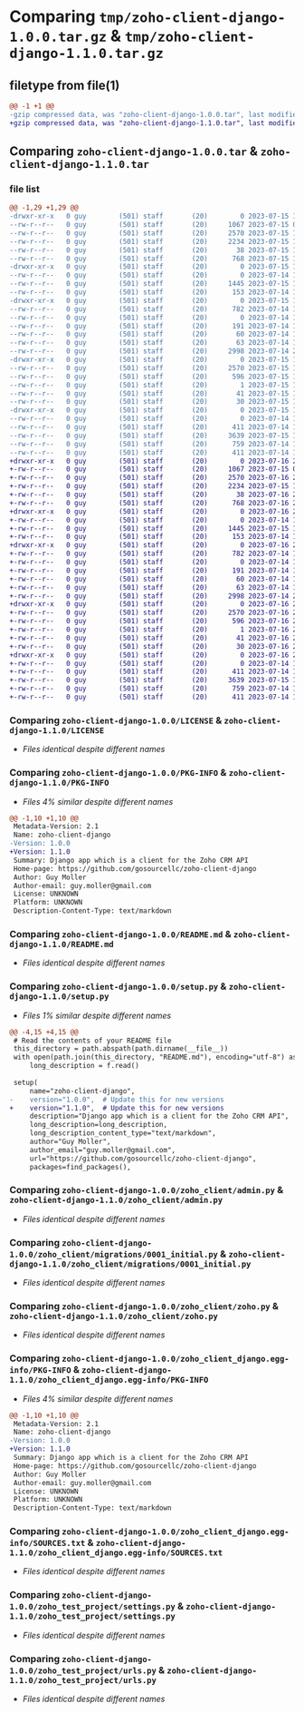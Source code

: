 # Comparing `tmp/zoho-client-django-1.0.0.tar.gz` & `tmp/zoho-client-django-1.1.0.tar.gz`

## filetype from file(1)

```diff
@@ -1 +1 @@
-gzip compressed data, was "zoho-client-django-1.0.0.tar", last modified: Sat Jul 15 15:25:51 2023, max compression
+gzip compressed data, was "zoho-client-django-1.1.0.tar", last modified: Sun Jul 16 22:01:27 2023, max compression
```

## Comparing `zoho-client-django-1.0.0.tar` & `zoho-client-django-1.1.0.tar`

### file list

```diff
@@ -1,29 +1,29 @@
-drwxr-xr-x   0 guy        (501) staff       (20)        0 2023-07-15 15:25:51.325658 zoho-client-django-1.0.0/
--rw-r--r--   0 guy        (501) staff       (20)     1067 2023-07-15 09:20:03.000000 zoho-client-django-1.0.0/LICENSE
--rw-r--r--   0 guy        (501) staff       (20)     2570 2023-07-15 15:25:51.325521 zoho-client-django-1.0.0/PKG-INFO
--rw-r--r--   0 guy        (501) staff       (20)     2234 2023-07-15 15:22:00.000000 zoho-client-django-1.0.0/README.md
--rw-r--r--   0 guy        (501) staff       (20)       38 2023-07-15 15:25:51.325697 zoho-client-django-1.0.0/setup.cfg
--rw-r--r--   0 guy        (501) staff       (20)      768 2023-07-15 15:25:06.000000 zoho-client-django-1.0.0/setup.py
-drwxr-xr-x   0 guy        (501) staff       (20)        0 2023-07-15 15:25:51.322791 zoho-client-django-1.0.0/zoho_client/
--rw-r--r--   0 guy        (501) staff       (20)        0 2023-07-14 11:11:08.000000 zoho-client-django-1.0.0/zoho_client/__init__.py
--rw-r--r--   0 guy        (501) staff       (20)     1445 2023-07-15 13:55:44.000000 zoho-client-django-1.0.0/zoho_client/admin.py
--rw-r--r--   0 guy        (501) staff       (20)      153 2023-07-14 11:11:09.000000 zoho-client-django-1.0.0/zoho_client/apps.py
-drwxr-xr-x   0 guy        (501) staff       (20)        0 2023-07-15 15:25:51.323560 zoho-client-django-1.0.0/zoho_client/migrations/
--rw-r--r--   0 guy        (501) staff       (20)      782 2023-07-14 12:22:01.000000 zoho-client-django-1.0.0/zoho_client/migrations/0001_initial.py
--rw-r--r--   0 guy        (501) staff       (20)        0 2023-07-14 11:11:08.000000 zoho-client-django-1.0.0/zoho_client/migrations/__init__.py
--rw-r--r--   0 guy        (501) staff       (20)      191 2023-07-14 11:17:43.000000 zoho-client-django-1.0.0/zoho_client/models.py
--rw-r--r--   0 guy        (501) staff       (20)       60 2023-07-14 11:11:08.000000 zoho-client-django-1.0.0/zoho_client/tests.py
--rw-r--r--   0 guy        (501) staff       (20)       63 2023-07-14 11:11:08.000000 zoho-client-django-1.0.0/zoho_client/views.py
--rw-r--r--   0 guy        (501) staff       (20)     2998 2023-07-14 22:11:49.000000 zoho-client-django-1.0.0/zoho_client/zoho.py
-drwxr-xr-x   0 guy        (501) staff       (20)        0 2023-07-15 15:25:51.324264 zoho-client-django-1.0.0/zoho_client_django.egg-info/
--rw-r--r--   0 guy        (501) staff       (20)     2570 2023-07-15 15:25:51.000000 zoho-client-django-1.0.0/zoho_client_django.egg-info/PKG-INFO
--rw-r--r--   0 guy        (501) staff       (20)      596 2023-07-15 15:25:51.000000 zoho-client-django-1.0.0/zoho_client_django.egg-info/SOURCES.txt
--rw-r--r--   0 guy        (501) staff       (20)        1 2023-07-15 15:25:51.000000 zoho-client-django-1.0.0/zoho_client_django.egg-info/dependency_links.txt
--rw-r--r--   0 guy        (501) staff       (20)       41 2023-07-15 15:25:51.000000 zoho-client-django-1.0.0/zoho_client_django.egg-info/requires.txt
--rw-r--r--   0 guy        (501) staff       (20)       30 2023-07-15 15:25:51.000000 zoho-client-django-1.0.0/zoho_client_django.egg-info/top_level.txt
-drwxr-xr-x   0 guy        (501) staff       (20)        0 2023-07-15 15:25:51.325184 zoho-client-django-1.0.0/zoho_test_project/
--rw-r--r--   0 guy        (501) staff       (20)        0 2023-07-14 11:10:45.000000 zoho-client-django-1.0.0/zoho_test_project/__init__.py
--rw-r--r--   0 guy        (501) staff       (20)      411 2023-07-14 11:10:46.000000 zoho-client-django-1.0.0/zoho_test_project/asgi.py
--rw-r--r--   0 guy        (501) staff       (20)     3639 2023-07-15 10:11:01.000000 zoho-client-django-1.0.0/zoho_test_project/settings.py
--rw-r--r--   0 guy        (501) staff       (20)      759 2023-07-14 11:10:46.000000 zoho-client-django-1.0.0/zoho_test_project/urls.py
--rw-r--r--   0 guy        (501) staff       (20)      411 2023-07-14 11:10:46.000000 zoho-client-django-1.0.0/zoho_test_project/wsgi.py
+drwxr-xr-x   0 guy        (501) staff       (20)        0 2023-07-16 22:01:27.028766 zoho-client-django-1.1.0/
+-rw-r--r--   0 guy        (501) staff       (20)     1067 2023-07-15 09:20:03.000000 zoho-client-django-1.1.0/LICENSE
+-rw-r--r--   0 guy        (501) staff       (20)     2570 2023-07-16 22:01:27.028608 zoho-client-django-1.1.0/PKG-INFO
+-rw-r--r--   0 guy        (501) staff       (20)     2234 2023-07-15 15:22:00.000000 zoho-client-django-1.1.0/README.md
+-rw-r--r--   0 guy        (501) staff       (20)       38 2023-07-16 22:01:27.028875 zoho-client-django-1.1.0/setup.cfg
+-rw-r--r--   0 guy        (501) staff       (20)      768 2023-07-16 22:00:48.000000 zoho-client-django-1.1.0/setup.py
+drwxr-xr-x   0 guy        (501) staff       (20)        0 2023-07-16 22:01:27.025140 zoho-client-django-1.1.0/zoho_client/
+-rw-r--r--   0 guy        (501) staff       (20)        0 2023-07-14 11:11:08.000000 zoho-client-django-1.1.0/zoho_client/__init__.py
+-rw-r--r--   0 guy        (501) staff       (20)     1445 2023-07-15 13:55:44.000000 zoho-client-django-1.1.0/zoho_client/admin.py
+-rw-r--r--   0 guy        (501) staff       (20)      153 2023-07-14 11:11:09.000000 zoho-client-django-1.1.0/zoho_client/apps.py
+drwxr-xr-x   0 guy        (501) staff       (20)        0 2023-07-16 22:01:27.025954 zoho-client-django-1.1.0/zoho_client/migrations/
+-rw-r--r--   0 guy        (501) staff       (20)      782 2023-07-14 12:22:01.000000 zoho-client-django-1.1.0/zoho_client/migrations/0001_initial.py
+-rw-r--r--   0 guy        (501) staff       (20)        0 2023-07-14 11:11:08.000000 zoho-client-django-1.1.0/zoho_client/migrations/__init__.py
+-rw-r--r--   0 guy        (501) staff       (20)      191 2023-07-14 11:17:43.000000 zoho-client-django-1.1.0/zoho_client/models.py
+-rw-r--r--   0 guy        (501) staff       (20)       60 2023-07-14 11:11:08.000000 zoho-client-django-1.1.0/zoho_client/tests.py
+-rw-r--r--   0 guy        (501) staff       (20)       63 2023-07-14 11:11:08.000000 zoho-client-django-1.1.0/zoho_client/views.py
+-rw-r--r--   0 guy        (501) staff       (20)     2998 2023-07-14 22:11:49.000000 zoho-client-django-1.1.0/zoho_client/zoho.py
+drwxr-xr-x   0 guy        (501) staff       (20)        0 2023-07-16 22:01:27.026708 zoho-client-django-1.1.0/zoho_client_django.egg-info/
+-rw-r--r--   0 guy        (501) staff       (20)     2570 2023-07-16 22:01:27.000000 zoho-client-django-1.1.0/zoho_client_django.egg-info/PKG-INFO
+-rw-r--r--   0 guy        (501) staff       (20)      596 2023-07-16 22:01:27.000000 zoho-client-django-1.1.0/zoho_client_django.egg-info/SOURCES.txt
+-rw-r--r--   0 guy        (501) staff       (20)        1 2023-07-16 22:01:27.000000 zoho-client-django-1.1.0/zoho_client_django.egg-info/dependency_links.txt
+-rw-r--r--   0 guy        (501) staff       (20)       41 2023-07-16 22:01:27.000000 zoho-client-django-1.1.0/zoho_client_django.egg-info/requires.txt
+-rw-r--r--   0 guy        (501) staff       (20)       30 2023-07-16 22:01:27.000000 zoho-client-django-1.1.0/zoho_client_django.egg-info/top_level.txt
+drwxr-xr-x   0 guy        (501) staff       (20)        0 2023-07-16 22:01:27.028236 zoho-client-django-1.1.0/zoho_test_project/
+-rw-r--r--   0 guy        (501) staff       (20)        0 2023-07-14 11:10:45.000000 zoho-client-django-1.1.0/zoho_test_project/__init__.py
+-rw-r--r--   0 guy        (501) staff       (20)      411 2023-07-14 11:10:46.000000 zoho-client-django-1.1.0/zoho_test_project/asgi.py
+-rw-r--r--   0 guy        (501) staff       (20)     3639 2023-07-15 10:11:01.000000 zoho-client-django-1.1.0/zoho_test_project/settings.py
+-rw-r--r--   0 guy        (501) staff       (20)      759 2023-07-14 11:10:46.000000 zoho-client-django-1.1.0/zoho_test_project/urls.py
+-rw-r--r--   0 guy        (501) staff       (20)      411 2023-07-14 11:10:46.000000 zoho-client-django-1.1.0/zoho_test_project/wsgi.py
```

### Comparing `zoho-client-django-1.0.0/LICENSE` & `zoho-client-django-1.1.0/LICENSE`

 * *Files identical despite different names*

### Comparing `zoho-client-django-1.0.0/PKG-INFO` & `zoho-client-django-1.1.0/PKG-INFO`

 * *Files 4% similar despite different names*

```diff
@@ -1,10 +1,10 @@
 Metadata-Version: 2.1
 Name: zoho-client-django
-Version: 1.0.0
+Version: 1.1.0
 Summary: Django app which is a client for the Zoho CRM API
 Home-page: https://github.com/gosourcellc/zoho-client-django
 Author: Guy Moller
 Author-email: guy.moller@gmail.com
 License: UNKNOWN
 Platform: UNKNOWN
 Description-Content-Type: text/markdown
```

### Comparing `zoho-client-django-1.0.0/README.md` & `zoho-client-django-1.1.0/README.md`

 * *Files identical despite different names*

### Comparing `zoho-client-django-1.0.0/setup.py` & `zoho-client-django-1.1.0/setup.py`

 * *Files 1% similar despite different names*

```diff
@@ -4,15 +4,15 @@
 # Read the contents of your README file
 this_directory = path.abspath(path.dirname(__file__))
 with open(path.join(this_directory, "README.md"), encoding="utf-8") as f:
     long_description = f.read()
 
 setup(
     name="zoho-client-django",
-    version="1.0.0",  # Update this for new versions
+    version="1.1.0",  # Update this for new versions
     description="Django app which is a client for the Zoho CRM API",
     long_description=long_description,
     long_description_content_type="text/markdown",
     author="Guy Moller",
     author_email="guy.moller@gmail.com",
     url="https://github.com/gosourcellc/zoho-client-django",
     packages=find_packages(),
```

### Comparing `zoho-client-django-1.0.0/zoho_client/admin.py` & `zoho-client-django-1.1.0/zoho_client/admin.py`

 * *Files identical despite different names*

### Comparing `zoho-client-django-1.0.0/zoho_client/migrations/0001_initial.py` & `zoho-client-django-1.1.0/zoho_client/migrations/0001_initial.py`

 * *Files identical despite different names*

### Comparing `zoho-client-django-1.0.0/zoho_client/zoho.py` & `zoho-client-django-1.1.0/zoho_client/zoho.py`

 * *Files identical despite different names*

### Comparing `zoho-client-django-1.0.0/zoho_client_django.egg-info/PKG-INFO` & `zoho-client-django-1.1.0/zoho_client_django.egg-info/PKG-INFO`

 * *Files 4% similar despite different names*

```diff
@@ -1,10 +1,10 @@
 Metadata-Version: 2.1
 Name: zoho-client-django
-Version: 1.0.0
+Version: 1.1.0
 Summary: Django app which is a client for the Zoho CRM API
 Home-page: https://github.com/gosourcellc/zoho-client-django
 Author: Guy Moller
 Author-email: guy.moller@gmail.com
 License: UNKNOWN
 Platform: UNKNOWN
 Description-Content-Type: text/markdown
```

### Comparing `zoho-client-django-1.0.0/zoho_client_django.egg-info/SOURCES.txt` & `zoho-client-django-1.1.0/zoho_client_django.egg-info/SOURCES.txt`

 * *Files identical despite different names*

### Comparing `zoho-client-django-1.0.0/zoho_test_project/settings.py` & `zoho-client-django-1.1.0/zoho_test_project/settings.py`

 * *Files identical despite different names*

### Comparing `zoho-client-django-1.0.0/zoho_test_project/urls.py` & `zoho-client-django-1.1.0/zoho_test_project/urls.py`

 * *Files identical despite different names*

